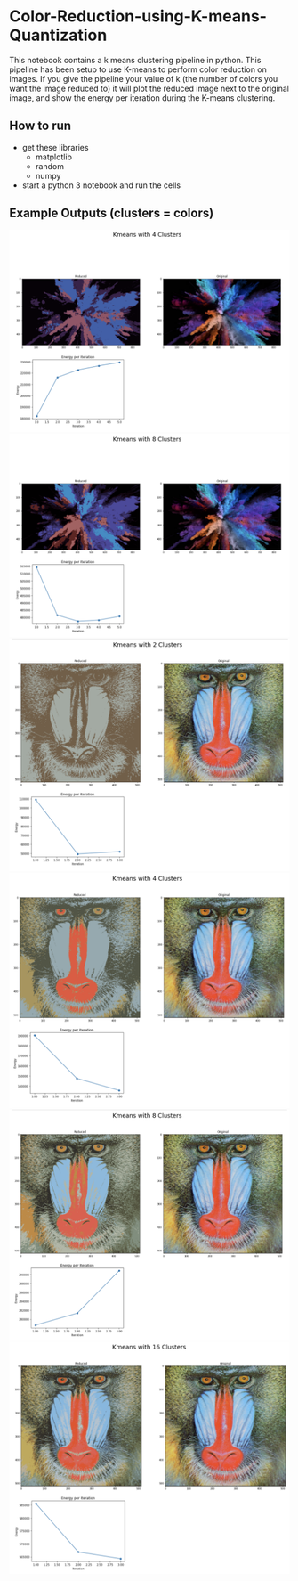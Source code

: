 # Color-Reduction-using-K-means-Quantization

This notebook contains a k means clustering pipeline in python.  This pipeline has been setup to use K-means to perform color reduction on images.  If you give the pipeline your value of k (the number of colors you want the image reduced to) it will plot the reduced image next to the original image, and show the energy per iteration during the K-means clustering.

## How to run
* get these libraries
  * matplotlib
  * random
  * numpy
* start a python 3 notebook and run the cells

## Example Outputs (clusters = colors)

![Example Output](/Output/2.png)
![Example Output](/Output/3.png)
![Example Output](/Output/4.png)
![Example Output](/Output/5.png)
![Example Output](/Output/6.png)
![Example Output](/Output/7.png)
